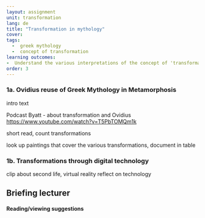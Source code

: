 ```yaml
---
layout: assignment
unit: transformation
lang: de
title: "Transformation in mythology"  
cover:
tags:
  -  greek mythology
  -  concept of transformation
learning outcomes:
-  Understand the various interpretations of the concept of 'transformation'
order: 3
---
```


<!-- more -->

<!-- briefing-student -->



### 1a. Ovidius reuse of Greek Mythology in Metamorphosis
<!-- section-contents -->

intro text

Podcast Byatt - about transformation and Ovidius
https://www.youtube.com/watch?v=T5PbTOMQm1k

short read, count transformations

look up paintings that cover the various transformations,
document in table

<!-- section -->
### 1b. Transformations through digital technology
<!-- section-contents -->

clip about second life, virtual reality
reflect on technology


<!-- briefing-teacher -->
## Briefing lecturer


#### Reading/viewing  suggestions
